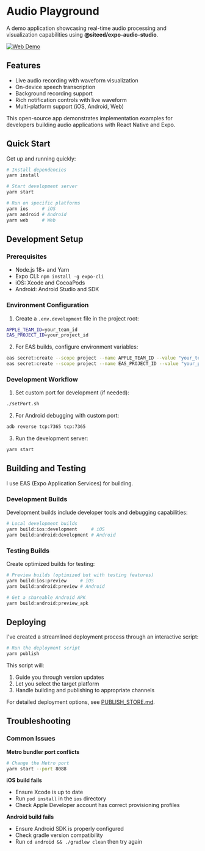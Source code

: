 # Audio Playground

A demo application showcasing real-time audio processing and visualization capabilities using **@siteed/expo-audio-studio**. 

[![Web Demo](https://img.shields.io/badge/Demo-Web-blue)](https://deeeed.github.io/expo-audio-stream/)

## Features

- Live audio recording with waveform visualization
- On-device speech transcription
- Background recording support
- Rich notification controls with live waveform
- Multi-platform support (iOS, Android, Web)

This open-source app demonstrates implementation examples for developers building audio applications with React Native and Expo.

## Quick Start

Get up and running quickly:

```bash
# Install dependencies
yarn install

# Start development server
yarn start

# Run on specific platforms
yarn ios     # iOS
yarn android # Android
yarn web     # Web
```

## Development Setup

### Prerequisites

- Node.js 18+ and Yarn
- Expo CLI: `npm install -g expo-cli`
- iOS: Xcode and CocoaPods
- Android: Android Studio and SDK

### Environment Configuration

1. Create a `.env.development` file in the project root:
```bash
APPLE_TEAM_ID=your_team_id
EAS_PROJECT_ID=your_project_id
```

2. For EAS builds, configure environment variables:
```bash
eas secret:create --scope project --name APPLE_TEAM_ID --value "your_team_id" --type string
eas secret:create --scope project --name EAS_PROJECT_ID --value "your_project_id" --type string
```

### Development Workflow

1. Set custom port for development (if needed):
```bash
./setPort.sh
```

2. For Android debugging with custom port:
```bash
adb reverse tcp:7365 tcp:7365
```

3. Run the development server:
```bash
yarn start
```

## Building and Testing

I use EAS (Expo Application Services) for building.

### Development Builds

Development builds include developer tools and debugging capabilities:

```bash
# Local development builds
yarn build:ios:development     # iOS
yarn build:android:development # Android
```

### Testing Builds

Create optimized builds for testing:

```bash
# Preview builds (optimized but with testing features)
yarn build:ios:preview     # iOS
yarn build:android:preview # Android

# Get a shareable Android APK
yarn build:android:preview_apk
```

## Deploying

I've created a streamlined deployment process through an interactive script:

```bash
# Run the deployment script
yarn publish
```

This script will:
1. Guide you through version updates
2. Let you select the target platform
3. Handle building and publishing to appropriate channels

For detailed deployment options, see [PUBLISH_STORE.md](./PUBLISH_STORE.md).

## Troubleshooting

### Common Issues

**Metro bundler port conflicts**
```bash
# Change the Metro port
yarn start --port 8088
```

**iOS build fails**
- Ensure Xcode is up to date
- Run `pod install` in the `ios` directory
- Check Apple Developer account has correct provisioning profiles

**Android build fails**
- Ensure Android SDK is properly configured
- Check gradle version compatibility
- Run `cd android && ./gradlew clean` then try again
